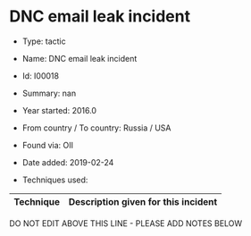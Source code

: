 # DNC email leak incident

* Type: tactic

* Name: DNC email leak incident

* Id: I00018

* Summary: nan

* Year started: 2016.0

* From country / To country: Russia / USA

* Found via: OII

* Date added: 2019-02-24

* Techniques used: 

| Technique | Description given for this incident |
| --------- | ------------------------- |

DO NOT EDIT ABOVE THIS LINE - PLEASE ADD NOTES BELOW